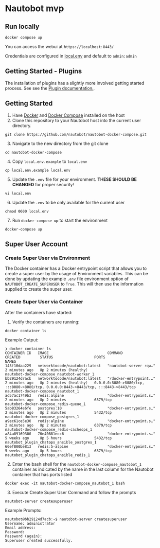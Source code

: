 # Nautobot mvp

## Run locally

```shell-session
docker compose up
```

You can access the webui at `https://localhost:8443/`

Credentials are configured in [local.env](local.env) and default to `admin:admin`

## Getting Started - Plugins

The installation of plugins has a slightly more involved getting started process. See see the [Plugin documentation.](docs/plugins.md).

## Getting Started

1. Have [Docker](https://docs.docker.com/get-docker/) and [Docker Compose](https://docs.docker.com/compose/install/) installed on the host
2. Clone this repository to your Nautobot host into the current user directory.

```shell-session
git clone https://github.com/nautobot/nautobot-docker-compose.git
```

3. Navigate to the new directory from the git clone

```shell-session
cd nautobot-docker-compose
```

4. Copy `local.env.example` to `local.env`

```shell-session
cp local.env.example local.env
```

5. Update the `.env` file for your environment. **THESE SHOULD BE CHANGED** for proper security!

```shell-session
vi local.env
```

6. Update the `.env` to be only available for the current user

```shell-session
chmod 0600 local.env
```

7. Run `docker-compose up` to start the environment

```shell-session
docker-compose up
```

## Super User Account

### Create Super User via Environment

The Docker container has a Docker entrypoint script that allows you to create a super user by the usage of Environment variables. This can be done by updating the example `.env` file environment option of `NAUTOBOT_CREATE_SUPERUSER` to `True`. This will then use the information supplied to create the super user.

### Create Super User via Container

After the containers have started:

1. Verify the containers are running:

```shell-session
docker container ls
```

Example Output:

```shell-session
❯ docker container ls
CONTAINER ID   IMAGE                           COMMAND                  CREATED         STATUS                   PORTS                                                                                  NAMES
143f10daa229   networktocode/nautobot:latest   "nautobot-server rqw…"   2 minutes ago   Up 2 minutes (healthy)                                                                                          nautobot-docker-compose_nautobot-worker_1
bb29124d7acb   networktocode/nautobot:latest   "/docker-entrypoint.…"   2 minutes ago   Up 2 minutes (healthy)   0.0.0.0:8080->8080/tcp, :::8080->8080/tcp, 0.0.0.0:8443->8443/tcp, :::8443->8443/tcp   nautobot-docker-compose_nautobot_1
ad57ac1749b3   redis:alpine                    "docker-entrypoint.s…"   2 minutes ago   Up 2 minutes             6379/tcp                                                                               nautobot-docker-compose_redis-queue_1
5ab83264e6fe   postgres:10                     "docker-entrypoint.s…"   2 minutes ago   Up 2 minutes             5432/tcp                                                                               nautobot-docker-compose_postgres_1
a9ec61ce5e30   redis:alpine                    "docker-entrypoint.s…"   2 minutes ago   Up 2 minutes             6379/tcp                                                                               nautobot-docker-compose_redis-cacheops_1
a84a89169300   76e40881ecc6                    "docker-entrypoint.s…"   5 weeks ago     Up 5 hours               5432/tcp                                                                               nautobot_plugin_chatops_ansible_postgres_1
60ef800be813   redis:5-alpine                  "docker-entrypoint.s…"   5 weeks ago     Up 5 hours               6379/tcp                                                                               nautobot_plugin_chatops_ansible_redis_1
```

2. Enter the bash shell for the `nautobot-docker-compose_nautobot_1` container as indicated by the name in the last column for the Nautobot container that has ports listed

```shell-session
docker exec -it nautobot-docker-compose_nautobot_1 bash
```

3. Execute Create Super User Command and follow the prompts

```shell-session
nautobot-server createsuperuser
```

Example Prompts:

```shell-session
nautobot@bb29124d7acb:~$ nautobot-server createsuperuser
Username: administrator
Email address:
Password:
Password (again):
Superuser created successfully.
```

